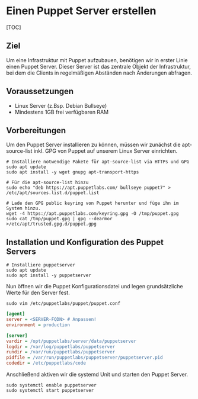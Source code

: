 # Einen Puppet Server erstellen

[TOC]

## Ziel
Um eine Infrastruktur mit Puppet aufzubauen, benötigen wir in erster Linie einen Puppet Server.
Dieser Server ist das zentrale Objekt der Infrastruktur, bei dem die Clients in regelmäßigen Abständen
nach Änderungen abfragen.

## Voraussetzungen
- Linux Server (z.Bsp. Debian Bullseye)
- Mindestens 1GB frei verfügbaren RAM

## Vorbereitungen
Um den Puppet Server installieren zu können, müssen wir zunächst die apt-source-list inkl. GPG von Puppet auf unserem Linux Server einrichten.

```shell
# Installiere notwendige Pakete für apt-source-list via HTTPs und GPG
sudo apt update
sudo apt install -y wget gnupg apt-transport-https
```

```shell
# Für die apt-source-list hinzu
sudo echo "deb https://apt.puppetlabs.com/ bullseye puppet7" > /etc/apt/sources.list.d/puppet.list
```

```shell
# Lade den GPG public keyring von Puppet herunter und füge ihn im System hinzu.
wget -4 https://apt.puppetlabs.com/keyring.gpg -O /tmp/puppet.gpg
sudo cat /tmp/puppet.gpg | gpg --dearmor >/etc/apt/trusted.gpg.d/puppet.gpg
```

## Installation und Konfiguration des Puppet Servers

```shell
# Installiere puppetserver
sudo apt update
sudo apt install -y puppetserver
```

Nun öffnen wir die Puppet Konfigurationsdatei und legen grundsätzliche Werte für den Server fest.

```shell
sudo vim /etc/puppetlabs/puppet/puppet.conf
```

```ini
[agent]
server = <SERVER-FQDN> # Anpassen!
environment = production

[server]
vardir = /opt/puppetlabs/server/data/puppetserver
logdir = /var/log/puppetlabs/puppetserver
rundir = /var/run/puppetlabs/puppetserver
pidfile = /var/run/puppetlabs/puppetserver/puppetserver.pid
codedir = /etc/puppetlabs/code
```

Anschließend aktiven wir die systemd Unit und starten den Puppet Server.

```shell
sudo systemctl enable puppetserver
sudo systemctl start puppetserver
```
